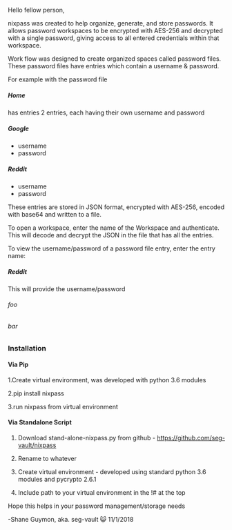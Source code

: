 Hello fellow person,

nixpass was created to help organize, generate, and store passwords. It allows password workspaces to be encrypted with AES-256 and decrypted with a single password, giving access to all entered credentials within that workspace.

Work flow was designed to create organized spaces called password files. These password files have entries which contain a username & password.

For example with the password file

##### Home


has entries 2 entries, each having their own username and password

##### Google

 * username
 * password

##### Reddit

 * username
 * password



These entries are stored in JSON format, encrypted with AES-256, encoded with base64 and written to a file.

To open a workspace, enter the name of the Workspace and authenticate. This will decode and decrypt the JSON in the file that has all the entries.



To view the username/password of a password file entry, enter the entry name:


##### Reddit


This will provide the username/password


###### foo
###### bar





### Installation

#### Via Pip

1.Create virtual environment, was developed with python 3.6 modules

2.pip install nixpass

3.run nixpass  from virtual environment



#### Via Standalone Script

1. Download stand-alone-nixpass.py from github - https://github.com/seg-vault/nixpass

2. Rename to whatever

3. Create virtual environment - developed using standard python 3.6 modules and pycrypto 2.6.1

4. Include path to your virtual environment in the !# at the top




Hope this helps in your password management/storage needs

-Shane Guymon, aka. seg-vault :smiley_cat:  11/1/2018

